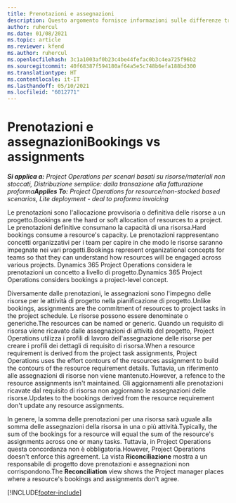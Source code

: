 ```yaml
---
title: Prenotazioni e assegnazioni
description: Questo argomento fornisce informazioni sulle differenze tra le prenotazioni delle risorse e le assegnazioni delle risorse.
author: ruhercul
ms.date: 01/08/2021
ms.topic: article
ms.reviewer: kfend
ms.author: ruhercul
ms.openlocfilehash: 3c1a1003af0b23c4be44fefac0b3c4ea725f96b2
ms.sourcegitcommit: 40f68387f594180af64a5e5c748b6efa188bd300
ms.translationtype: HT
ms.contentlocale: it-IT
ms.lasthandoff: 05/10/2021
ms.locfileid: "6012771"
---
```

# <a name="bookings-vs-assignments"></a><span data-ttu-id="20a9e-103">Prenotazioni e assegnazioni</span><span class="sxs-lookup"><span data-stu-id="20a9e-103">Bookings vs assignments</span></span>

<span data-ttu-id="20a9e-104">_**Si applica a:** Project Operations per scenari basati su risorse/materiali non stoccati, Distribuzione semplice: dalla transazione alla fatturazione proforma_</span><span class="sxs-lookup"><span data-stu-id="20a9e-104">_**Applies To:** Project Operations for resource/non-stocked based scenarios, Lite deployment - deal to proforma invoicing_</span></span>

<span data-ttu-id="20a9e-105">Le prenotazioni sono l'allocazione provvisoria o definitiva delle risorse a un progetto.</span><span class="sxs-lookup"><span data-stu-id="20a9e-105">Bookings are the hard or soft allocation of resources to a project.</span></span> <span data-ttu-id="20a9e-106">Le prenotazioni definitive consumano la capacità di una risorsa.</span><span class="sxs-lookup"><span data-stu-id="20a9e-106">Hard bookings consume a resource's capacity.</span></span> <span data-ttu-id="20a9e-107">Le prenotazioni rappresentano concetti organizzativi per i team per capire in che modo le risorse saranno impegnate nei vari progetti.</span><span class="sxs-lookup"><span data-stu-id="20a9e-107">Bookings represent organizational concepts for teams so that they can understand how resources will be engaged across various projects.</span></span> <span data-ttu-id="20a9e-108">Dynamics 365 Project Operations considera le prenotazioni un concetto a livello di progetto.</span><span class="sxs-lookup"><span data-stu-id="20a9e-108">Dynamics 365 Project Operations considers bookings a project-level concept.</span></span> 

<span data-ttu-id="20a9e-109">Diversamente dalle prenotazioni, le assegnazioni sono l'impegno delle risorse per le attività di progetto nella pianificazione di progetto.</span><span class="sxs-lookup"><span data-stu-id="20a9e-109">Unlike bookings, assignments are the commitment of resources to project tasks in the project schedule.</span></span> <span data-ttu-id="20a9e-110">Le risorse possono essere denominate o generiche.</span><span class="sxs-lookup"><span data-stu-id="20a9e-110">The resources can be named or generic.</span></span>  <span data-ttu-id="20a9e-111">Quando un requisito di risorsa viene ricavato dalle assegnazioni di attività del progetto, Project Operations utilizza i profili di lavoro dell'assegnazione delle risorse per creare i profili dei dettagli di requisito di risorsa.</span><span class="sxs-lookup"><span data-stu-id="20a9e-111">When a resource requirement is derived from the project task assignments, Project Operations uses the effort contours of the resources assignment to build the contours of the resource requirement details.</span></span> <span data-ttu-id="20a9e-112">Tuttavia, un riferimento alle assegnazioni di risorse non viene mantenuto.</span><span class="sxs-lookup"><span data-stu-id="20a9e-112">However, a refence to the resource assignments isn't maintained.</span></span> <span data-ttu-id="20a9e-113">Gli aggiornamenti alle prenotazioni ricavate dal requisito di risorsa non aggiornano le assegnazioni delle risorse.</span><span class="sxs-lookup"><span data-stu-id="20a9e-113">Updates to the bookings derived from the resource requirement don't update any resource assignments.</span></span>

<span data-ttu-id="20a9e-114">In genere, la somma delle prenotazioni per una risorsa sarà uguale alla somma delle assegnazioni della risorsa in una o più attività.</span><span class="sxs-lookup"><span data-stu-id="20a9e-114">Typically, the sum of the bookings for a resource will equal the sum of the resource's assignments across one or many tasks.</span></span> <span data-ttu-id="20a9e-115">Tuttavia, in Project Operations questa concordanza non è obbligatoria.</span><span class="sxs-lookup"><span data-stu-id="20a9e-115">However, Project Operations doesn't enforce this agreement.</span></span> <span data-ttu-id="20a9e-116">La vista **Riconciliazione** mostra a un responsabile di progetto dove prenotazioni e assegnazioni non corrispondono.</span><span class="sxs-lookup"><span data-stu-id="20a9e-116">The **Reconciliation** view shows the Project manager places where a resource's bookings and assignments don't agree.</span></span>




[!INCLUDE[footer-include](../includes/footer-banner.md)]